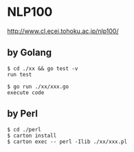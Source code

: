 # NLP100  

http://www.cl.ecei.tohoku.ac.jp/nlp100/


## by Golang

```
$ cd ./xx && go test -v
run test

$ go run ./xx/xxx.go
execute code
```

## by Perl

```
$ cd ./perl
$ carton install
$ carton exec -- perl -Ilib ./xx/xxx.pl
```